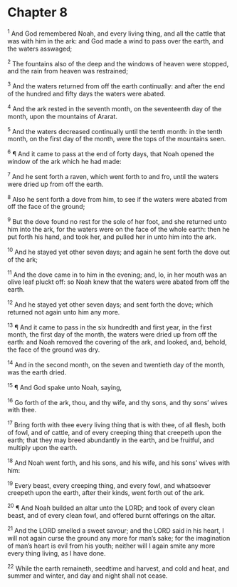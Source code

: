 # Chapter 8

<sup>1</sup> And God remembered Noah, and every living thing, and all the cattle that was with him in the ark: and God made a wind to pass over the earth, and the waters asswaged; 

<sup>2</sup> The fountains also of the deep and the windows of heaven were stopped, and the rain from heaven was restrained; 

<sup>3</sup> And the waters returned from off the earth continually: and after the end of the hundred and fifty days the waters were abated. 

<sup>4</sup> And the ark rested in the seventh month, on the seventeenth day of the month, upon the mountains of Ararat. 

<sup>5</sup> And the waters decreased continually until the tenth month: in the tenth month, on the first day of the month, were the tops of the mountains seen. 

<sup>6</sup> ¶ And it came to pass at the end of forty days, that Noah opened the window of the ark which he had made: 

<sup>7</sup> And he sent forth a raven, which went forth to and fro, until the waters were dried up from off the earth. 

<sup>8</sup> Also he sent forth a dove from him, to see if the waters were abated from off the face of the ground; 

<sup>9</sup> But the dove found no rest for the sole of her foot, and she returned unto him into the ark, for the waters were on the face of the whole earth: then he put forth his hand, and took her, and pulled her in unto him into the ark. 

<sup>10</sup> And he stayed yet other seven days; and again he sent forth the dove out of the ark; 

<sup>11</sup> And the dove came in to him in the evening; and, lo, in her mouth was an olive leaf pluckt off: so Noah knew that the waters were abated from off the earth. 

<sup>12</sup> And he stayed yet other seven days; and sent forth the dove; which returned not again unto him any more. 

<sup>13</sup> ¶ And it came to pass in the six hundredth and first year, in the first month, the first day of the month, the waters were dried up from off the earth: and Noah removed the covering of the ark, and looked, and, behold, the face of the ground was dry. 

<sup>14</sup> And in the second month, on the seven and twentieth day of the month, was the earth dried. 

<sup>15</sup> ¶ And God spake unto Noah, saying, 

<sup>16</sup> Go forth of the ark, thou, and thy wife, and thy sons, and thy sons’ wives with thee. 

<sup>17</sup> Bring forth with thee every living thing that is with thee, of all flesh, both of fowl, and of cattle, and of every creeping thing that creepeth upon the earth; that they may breed abundantly in the earth, and be fruitful, and multiply upon the earth. 

<sup>18</sup> And Noah went forth, and his sons, and his wife, and his sons’ wives with him: 

<sup>19</sup> Every beast, every creeping thing, and every fowl, and whatsoever creepeth upon the earth, after their kinds, went forth out of the ark. 

<sup>20</sup> ¶ And Noah builded an altar unto the LORD; and took of every clean beast, and of every clean fowl, and offered burnt offerings on the altar. 

<sup>21</sup> And the LORD smelled a sweet savour; and the LORD said in his heart, I will not again curse the ground any more for man’s sake; for the imagination of man’s heart is evil from his youth; neither will I again smite any more every thing living, as I have done. 

<sup>22</sup> While the earth remaineth, seedtime and harvest, and cold and heat, and summer and winter, and day and night shall not cease. 



